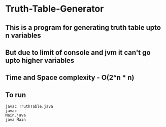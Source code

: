 # Truth-Table-Generator
## This is a program for generating truth table upto n variables
## But due to limit of console and jvm it can't go upto higher variables
## Time and Space complexity - O(2^n * n)
## To run
<code>javac TruthTable.java</code><br>
<code>javac Main.java</code><br>
<code>java Main</code>
